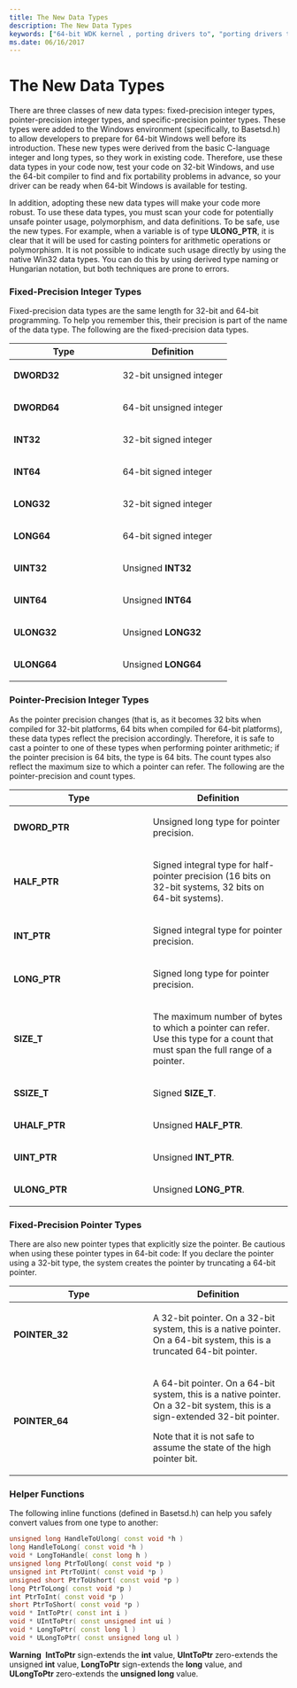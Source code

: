 ```yaml
---
title: The New Data Types
description: The New Data Types
keywords: ["64-bit WDK kernel , porting drivers to", "porting drivers to 64-bit Windows", "data types WDK 64-bit", "fixed-precision integer types WDK 64-bit", "pointer-precision integer types WDK 64-bit", "specific-precision pointer types WDK 64-bit", "converting data types", "64-bit WDK kernel , data types"]
ms.date: 06/16/2017
---
```


# The New Data Types





There are three classes of new data types: fixed-precision integer types, pointer-precision integer types, and specific-precision pointer types. These types were added to the Windows environment (specifically, to Basetsd.h) to allow developers to prepare for 64-bit Windows well before its introduction. These new types were derived from the basic C-language integer and long types, so they work in existing code. Therefore, use these data types in your code now, test your code on 32-bit Windows, and use the 64-bit compiler to find and fix portability problems in advance, so your driver can be ready when 64-bit Windows is available for testing.

In addition, adopting these new data types will make your code more robust. To use these data types, you must scan your code for potentially unsafe pointer usage, polymorphism, and data definitions. To be safe, use the new types. For example, when a variable is of type **ULONG\_PTR**, it is clear that it will be used for casting pointers for arithmetic operations or polymorphism. It is not possible to indicate such usage directly by using the native Win32 data types. You can do this by using derived type naming or Hungarian notation, but both techniques are prone to errors.

### Fixed-Precision Integer Types

Fixed-precision data types are the same length for 32-bit and 64-bit programming. To help you remember this, their precision is part of the name of the data type. The following are the fixed-precision data types.

<table>
<colgroup>
<col width="50%" />
<col width="50%" />
</colgroup>
<thead>
<tr class="header">
<th>Type</th>
<th>Definition</th>
</tr>
</thead>
<tbody>
<tr class="odd">
<td><p><strong>DWORD32</strong></p></td>
<td><p>32-bit unsigned integer</p></td>
</tr>
<tr class="even">
<td><p><strong>DWORD64</strong></p></td>
<td><p>64-bit unsigned integer</p></td>
</tr>
<tr class="odd">
<td><p><strong>INT32</strong></p></td>
<td><p>32-bit signed integer</p></td>
</tr>
<tr class="even">
<td><p><strong>INT64</strong></p></td>
<td><p>64-bit signed integer</p></td>
</tr>
<tr class="odd">
<td><p><strong>LONG32</strong></p></td>
<td><p>32-bit signed integer</p></td>
</tr>
<tr class="even">
<td><p><strong>LONG64</strong></p></td>
<td><p>64-bit signed integer</p></td>
</tr>
<tr class="odd">
<td><p><strong>UINT32</strong></p></td>
<td><p>Unsigned <strong>INT32</strong></p></td>
</tr>
<tr class="even">
<td><p><strong>UINT64</strong></p></td>
<td><p>Unsigned <strong>INT64</strong></p></td>
</tr>
<tr class="odd">
<td><p><strong>ULONG32</strong></p></td>
<td><p>Unsigned <strong>LONG32</strong></p></td>
</tr>
<tr class="even">
<td><p><strong>ULONG64</strong></p></td>
<td><p>Unsigned <strong>LONG64</strong></p></td>
</tr>
</tbody>
</table>

 

### Pointer-Precision Integer Types

As the pointer precision changes (that is, as it becomes 32 bits when compiled for 32-bit platforms, 64 bits when compiled for 64-bit platforms), these data types reflect the precision accordingly. Therefore, it is safe to cast a pointer to one of these types when performing pointer arithmetic; if the pointer precision is 64 bits, the type is 64 bits. The count types also reflect the maximum size to which a pointer can refer. The following are the pointer-precision and count types.

<table>
<colgroup>
<col width="50%" />
<col width="50%" />
</colgroup>
<thead>
<tr class="header">
<th>Type</th>
<th>Definition</th>
</tr>
</thead>
<tbody>
<tr class="odd">
<td><p><strong>DWORD_PTR</strong></p></td>
<td><p>Unsigned long type for pointer precision.</p></td>
</tr>
<tr class="even">
<td><p><strong>HALF_PTR</strong></p></td>
<td><p>Signed integral type for half-pointer precision (16 bits on 32-bit systems, 32 bits on 64-bit systems).</p></td>
</tr>
<tr class="odd">
<td><p><strong>INT_PTR</strong></p></td>
<td><p>Signed integral type for pointer precision.</p></td>
</tr>
<tr class="even">
<td><p><strong>LONG_PTR</strong></p></td>
<td><p>Signed long type for pointer precision.</p></td>
</tr>
<tr class="odd">
<td><p><strong>SIZE_T</strong></p></td>
<td><p>The maximum number of bytes to which a pointer can refer. Use this type for a count that must span the full range of a pointer.</p></td>
</tr>
<tr class="even">
<td><p><strong>SSIZE_T</strong></p></td>
<td><p>Signed <strong>SIZE_T</strong>.</p></td>
</tr>
<tr class="odd">
<td><p><strong>UHALF_PTR</strong></p></td>
<td><p>Unsigned <strong>HALF_PTR</strong>.</p></td>
</tr>
<tr class="even">
<td><p><strong>UINT_PTR</strong></p></td>
<td><p>Unsigned <strong>INT_PTR</strong>.</p></td>
</tr>
<tr class="odd">
<td><p><strong>ULONG_PTR</strong></p></td>
<td><p>Unsigned <strong>LONG_PTR</strong>.</p></td>
</tr>
</tbody>
</table>

 

### Fixed-Precision Pointer Types

There are also new pointer types that explicitly size the pointer. Be cautious when using these pointer types in 64-bit code: If you declare the pointer using a 32-bit type, the system creates the pointer by truncating a 64-bit pointer.

<table>
<colgroup>
<col width="50%" />
<col width="50%" />
</colgroup>
<thead>
<tr class="header">
<th>Type</th>
<th>Definition</th>
</tr>
</thead>
<tbody>
<tr class="odd">
<td><p><strong>POINTER_32</strong></p></td>
<td><p>A 32-bit pointer. On a 32-bit system, this is a native pointer. On a 64-bit system, this is a truncated 64-bit pointer.</p></td>
</tr>
<tr class="even">
<td><p><strong>POINTER_64</strong></p></td>
<td><p>A 64-bit pointer. On a 64-bit system, this is a native pointer. On a 32-bit system, this is a sign-extended 32-bit pointer.</p>
<p>Note that it is not safe to assume the state of the high pointer bit.</p></td>
</tr>
</tbody>
</table>

 

### Helper Functions

The following inline functions (defined in Basetsd.h) can help you safely convert values from one type to another:

```cpp
unsigned long HandleToUlong( const void *h )
long HandleToLong( const void *h )
void * LongToHandle( const long h )
unsigned long PtrToUlong( const void *p )
unsigned int PtrToUint( const void *p )
unsigned short PtrToUshort( const void *p )
long PtrToLong( const void *p )
int PtrToInt( const void *p )
short PtrToShort( const void *p )
void * IntToPtr( const int i )
void * UIntToPtr( const unsigned int ui )
void * LongToPtr( const long l )
void * ULongToPtr( const unsigned long ul )
```

**Warning**  **IntToPtr** sign-extends the **int** value, **UIntToPtr** zero-extends the unsigned **int** value, **LongToPtr** sign-extends the **long** value, and **ULongToPtr** zero-extends the **unsigned long** value.

 

 

 




